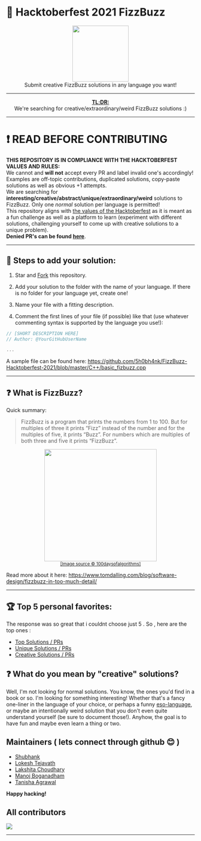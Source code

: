 # :jack_o_lantern: Hacktoberfest 2021 FizzBuzz

<p align="center">
<img height="150" width="auto" src="https://user-images.githubusercontent.com/64991656/135403993-8436cfd2-5314-4c03-8509-d33e51c565b2.png" /><br>
Submit creative FizzBuzz solutions in any language you want! 
</p>

<hr>

<p align="center">
  <a href="https://www.urbandictionary.com/define.php?term=tl%3Bdr"><b>TL;DR:</b></a><br>
  We're searching for creative/extraordinary/weird FizzBuzz solutions :) 
</p>

<hr>

# :exclamation: READ BEFORE CONTRIBUTING
**THIS REPOSITORY IS IN COMPLIANCE WITH THE HACKTOBERFEST VALUES AND RULES:** <br>
We cannot and **will not** accept every PR and label invalid one's accordingly! Examples are off-topic contributions, duplicated solutions, copy-paste solutions as well as obvious +1 attempts. <br>
We are searching for **interesting/creative/abstract/unique/extraordinary/weird** solutions to FizzBuzz. Only one _normal_ solution per language is permitted! <br>
This repository aligns with [the values of the Hacktoberfest](https://hacktoberfest.digitalocean.com/details) as it is meant as a fun challenge as well as a platform to learn (experiment with different solutions, challenging yourself to come up with creative solutions to a unique problem). <br>
**Denied PR's can be found [here](https://github.com/5h0bh4nk/FizzBuzz-Hacktoberfest-2021/issues?q=label%3Ainvalid+is%3Aclosed)**.

<hr>

## :wrench: Steps to add your solution:

1. Star and [Fork](https://github.com/5h0bh4nk/FizzBuzz-Hacktoberfest-2021/fork) this repository.

2. Add your solution to the folder with the name of your language. If there is no folder for your language yet, create one! 

3. Name your file with a fitting description. 

4. Comment the first lines of your file (if possible) like that (use whatever commenting syntax is supported by the language you use!):

```js
// [SHORT DESCRIPTION HERE]
// Author: @YourGitHubUserName

...
```

A sample file can be found here: https://github.com/5h0bh4nk/FizzBuzz-Hacktoberfest-2021/blob/master/C++/basic_fizbuzz.cpp <br>

<hr>

## :question: What is FizzBuzz?

Quick summary:

> FizzBuzz is a program that prints the numbers from 1 to 100. But for multiples of three it prints “Fizz” instead of the number and for the multiples of five, it prints “Buzz”. For numbers which are multiples of both three and five it prints “FizzBuzz”.

<p align="center">
<img height="300" width="auto" src="https://64.media.tumblr.com/098171eb6557f68cae65fdffe485abc4/tumblr_onha88HP0a1w0dccho1_1280.gif"><br>
  <sub><a href="https://100daysofalgorithms.tumblr.com/post/158891499866/day-86-ode-to-fizzbuzz-fizzbuzz-is-the-simplest">[Image source © 100daysofalgorithms]</a></sub>
</p>

Read more about it here: https://www.tomdalling.com/blog/software-design/fizzbuzz-in-too-much-detail/

<hr>

## :trophy: Top 5 personal favorites:
The response was so great that i couldnt choose just 5 . So , here are the top ones :
- <a href ="https://github.com/5h0bh4nk/FizzBuzz-Hacktoberfest-2021/issues?q=label%3Atop+is%3Aclosed">Top Solutions / PRs</a>
- <a href ="https://github.com/5h0bh4nk/FizzBuzz-Hacktoberfest-2021/issues?q=label%3Aunique+is%3Aclosed">Unique Solutions / PRs</a>
- <a href ="https://github.com/5h0bh4nk/FizzBuzz-Hacktoberfest-2021/issues?q=label%3Acreative+is%3Aclosed">Creative Solutions / PRs</a>

## :question: What do you mean by "creative" solutions?

Well, I'm not looking for normal solutions. You know, the ones you'd find in a book or so. I'm looking for something interesting! Whether that's a fancy one-liner in the language of your choice, or perhaps a funny [eso-language](https://en.wikipedia.org/wiki/Esoteric_programming_language), or maybe an intentionally weird solution that you don't even quite understand yourself (be sure to document those!). Anyhow, the goal is to have fun and maybe even learn a thing or two. 

## Maintainers ( lets connect through github 😊 )
- [Shubhank](https://github.com/5h0bh4nk)
- [Lokesh Tejavath](https://github.com/lokeshtejavath)
- [Lakshita Choudhary](https://github.com/LuXtheta)
- [Manoj Boganadham](https://github.com/ManojBoganadham)
- [Tanisha Agrawal](https://github.com/Tanisha123543)


**Happy hacking!**


## All contributors

<a href = "https://github.com/5h0bh4nk/FizzBuzz-Hacktoberfest-2021/graphs/contributors">
  <img src = "https://contrib.rocks/image?repo=5h0bh4nk/FizzBuzz-Hacktoberfest-2021"/>
</a>

<hr>
